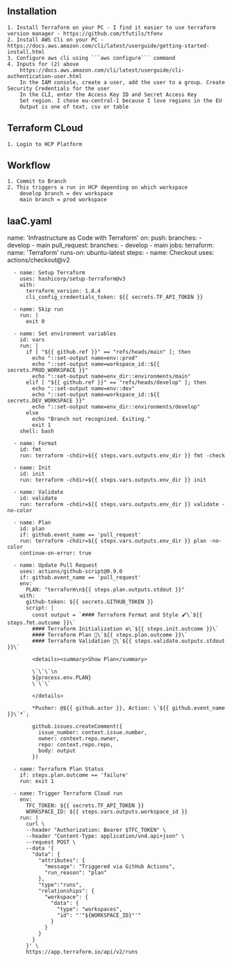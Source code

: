 ## Installation
    1. Install Terraform on your PC - I find it easier to use terraform version manager - https://github.com/tfutils/tfenv
    2. Install AWS Cli on your PC - https://docs.aws.amazon.com/cli/latest/userguide/getting-started-install.html
    3. Configure aws cli using ```aws configure``` command
    4. Inputs for (2) above
        https://docs.aws.amazon.com/cli/latest/userguide/cli-authentication-user.html
        In the IAM console, create a user, add the user to a group. Create Security Credentials for the user
        In the CLI, enter the Access Key ID and Secret Access Key
        Set region. I chose eu-central-1 because I love regions in the EU
        Output is one of text, csv or table


## Terraform CLoud
    1. Login to HCP Platform


## Workflow
    1. Commit to Branch
    2. This triggers a run in HCP depending on which workspace
        develop branch = dev workspace
        main branch = prod workspace
        

## IaaC.yaml
name: 'Infrastructure as Code with Terraform'
on:
  push:
    branches:
      - develop
      - main
  pull_request:
    branches:
      - develop
      - main
jobs:
  terraform:
    name: 'Terraform'
    runs-on: ubuntu-latest
    steps:
      - name: Checkout
        uses: actions/checkout@v2

      - name: Setup Terraform
        uses: hashicorp/setup-terraform@v3
        with:
          terraform_version: 1.8.4
          cli_config_credentials_token: ${{ secrets.TF_API_TOKEN }}

      - name: Skip run
        run: |
          exit 0

      - name: Set environment variables
        id: vars
        run: |
          if [ "${{ github.ref }}" == "refs/heads/main" ]; then
            echo "::set-output name=env::prod"
            echo "::set-output name=workspace_id::${{ secrets.PROD_WORKSPACE }}"
            echo "::set-output name=env_dir::environments/main"
          elif [ "${{ github.ref }}" == "refs/heads/develop" ]; then
            echo "::set-output name=env::dev"
            echo "::set-output name=workspace_id::${{ secrets.DEV_WORKSPACE }}"
            echo "::set-output name=env_dir::environments/develop"
          else
            echo "Branch not recognized. Exiting."
            exit 1
        shell: bash

      - name: Format
        id: fmt
        run: terraform -chdir=${{ steps.vars.outputs.env_dir }} fmt -check

      - name: Init
        id: init
        run: terraform -chdir=${{ steps.vars.outputs.env_dir }} init

      - name: Validate
        id: validate
        run: terraform -chdir=${{ steps.vars.outputs.env_dir }} validate -no-color

      - name: Plan
        id: plan
        if: github.event_name == 'pull_request'
        run: terraform -chdir=${{ steps.vars.outputs.env_dir }} plan -no-color
        continue-on-error: true

      - name: Update Pull Request
        uses: actions/github-script@0.9.0
        if: github.event_name == 'pull_request'
        env:
          PLAN: "terraform\n${{ steps.plan.outputs.stdout }}"
        with:
          github-token: ${{ secrets.GITHUB_TOKEN }}
          script: |
            const output = `#### Terraform Format and Style 🖌\`${{ steps.fmt.outcome }}\`
            #### Terraform Initialization ⚙️\`${{ steps.init.outcome }}\`
            #### Terraform Plan 📖\`${{ steps.plan.outcome }}\`
            #### Terraform Validation 🤖\`${{ steps.validate.outputs.stdout }}\`

            <details><summary>Show Plan</summary>

            \`\`\`\n
            ${process.env.PLAN}
            \`\`\`

            </details>

            *Pusher: @${{ github.actor }}, Action: \`${{ github.event_name }}\`*`;

            github.issues.createComment({
              issue_number: context.issue.number,
              owner: context.repo.owner,
              repo: context.repo.repo,
              body: output
            })

      - name: Terraform Plan Status
        if: steps.plan.outcome == 'failure'
        run: exit 1

      - name: Trigger Terraform Cloud run
        env:
          TFC_TOKEN: ${{ secrets.TF_API_TOKEN }}
          WORKSPACE_ID: ${{ steps.vars.outputs.workspace_id }}
        run: |
          curl \
          --header "Authorization: Bearer $TFC_TOKEN" \
          --header "Content-Type: application/vnd.api+json" \
          --request POST \
          --data '{
            "data": {
              "attributes": {
                "message": "Triggered via GitHub Actions",
                "run_reason": "plan"
              },
              "type":"runs",
              "relationships": {
                "workspace": {
                  "data": {
                    "type": "workspaces",
                    "id": "'"${WORKSPACE_ID}"'"
                  }
                }
              }
            }
          }' \
          https://app.terraform.io/api/v2/runs
        